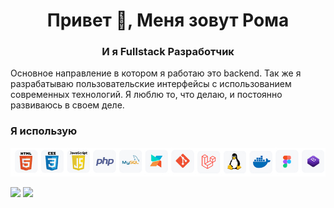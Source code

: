 <h1 align="center">Привет 👋, Меня зовут Рома</h1>
<h3 align="center">И я Fullstack Разработчик </h3>

<p align="left">Основное направление в котором я работаю это backend. Так же я разрабатываю пользовательские интерфейсы с использованием современных технологий. Я люблю то, что делаю, и постоянно развиваюсь в своем деле.</p>
<p align="left">
</p>

<h3 align="left">Я использую</h3>
<p align="left"> 
<img src="https://github.com/rwolfin/rwolfin/blob/main/assets/skil.jpg">
</p>


![](http://github-profile-summary-cards.vercel.app/api/cards/stats?username=rwolfin&theme=github) ![](http://github-profile-summary-cards.vercel.app/api/cards/productive-time?username=rwolfin&theme=github&utcOffset=8)
